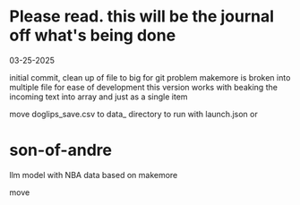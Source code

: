 # Please read.  this will be the journal off what's being done

03-25-2025

initial commit, clean up of file to big for git problem
makemore is broken into multiple file for ease of development
this version works with beaking the incoming text into array and just
as a single item

move doglips_save.csv to data_ directory to run with launch.json or 


# son-of-andre
llm model with NBA data based on makemore

move 